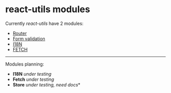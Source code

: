 # react-utils modules

Currently *react-utils* have 2 modules:
- [Router](ROUTER.md)
- [Form validation](FORMS.md)
- [I18N](I18N.md)
- [FETCH](FETCH.md)

---
Modules planning:
- **I18N** *under testing*
- **Fetch** *under testing*
- **Store** *under testing, need docs**